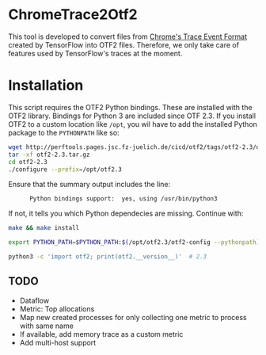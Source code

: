 # ChromeTrace2Otf2

This tool is developed to convert files from [Chrome's Trace Event Format](https://docs.google.com/document/d/1CvAClvFfyA5R-PhYUmn5OOQtYMH4h6I0nSsKchNAySU) created by TensorFlow into OTF2 files.
Therefore, we only take care of features used by TensorFlow's traces at the moment.    


# Installation

This script requires the OTF2 Python bindings. These are installed with the OTF2 library. Bindings for Python 3 are included since OTF 2.3. If you install OTF2 to a custom location like `/opt`, you wil have to add the installed Python package to the `PYTHONPATH` like so:

```bash
wget http://perftools.pages.jsc.fz-juelich.de/cicd/otf2/tags/otf2-2.3/otf2-2.3.tar.gz
tar -xf otf2-2.3.tar.gz
cd otf2-2.3
./configure --prefix=/opt/otf2.3
```

Ensure that the summary output includes the line:

```
      Python bindings support:  yes, using /usr/bin/python3
```

If not, it tells you which Python dependecies are missing. Continue with:

```bash
make && make install

export PYTHON_PATH=$PYTHON_PATH:$(/opt/otf2.3/otf2-config --pythonpath)

python3 -c 'import otf2; print(otf2.__version__)'  # 2.3
```


## TODO

 * Dataflow
 * Metric: Top allocations
 * Map new created processes for only collecting one metric to process with same name
 * If available, add memory trace as a custom metric
 * Add multi-host support
